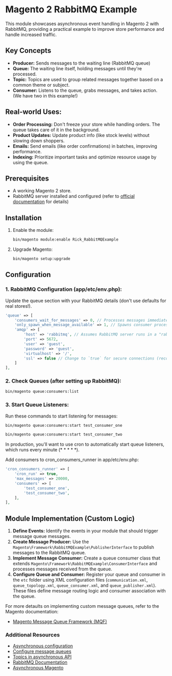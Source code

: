 # Magento 2 RabbitMQ Example

This module showcases asynchronous event handling in Magento 2 with RabbitMQ, providing a practical example to improve store performance and handle increased traffic.

## Key Concepts

- **Producer:** Sends messages to the waiting line (RabbitMQ queue)
- **Queue:** The waiting line itself, holding messages until they're processed.
- **Topic:** Topics are used to group related messages together based on a common theme or subject.
- **Consumer:** Listens to the queue, grabs messages, and takes action. (We have two in this example!)

## Real-world Uses:

- **Order Processing:** Don't freeze your store while handling orders. The queue takes care of it in the background.
- **Product Updates:** Update product info (like stock levels) without slowing down shoppers.
- **Emails:** Send emails (like order confirmations) in batches, improving performance.
- **Indexing:** Prioritize important tasks and optimize resource usage by using the queue.

## Prerequisites

- A working Magento 2 store.
- RabbitMQ server installed and configured (refer to [official documentation](https://experienceleague.adobe.com/en/docs/commerce-operations/installation-guide/prerequisites/rabbitmq) for details)

## Installation

1. Enable the module:
    ```bash
    bin/magento module:enable Rick_RabbitMQExample
    ```

2. Upgrade Magento:
    ```bash
    bin/magento setup:upgrade
    ```

## Configuration

### 1. RabbitMQ Configuration (app/etc/env.php):

Update the queue section with your RabbitMQ details (don't use defaults for real stores!).

```php
'queue' => [
    'consumers_wait_for_messages' => 0, // Processes messages immediately, minimizing latency.
    'only_spawn_when_message_available' => 1, // Spawns consumer processes only when messages are available, optimizing resource utilization.
    'amqp' => [
        'host' => 'rabbitmq', // Assumes RabbitMQ server runs in a "rabbitmq" Docker container.
        'port' => 5672,
        'user' => 'guest',
        'password' => 'guest',
        'virtualhost' => '/',
        'ssl' => false // Change to `true` for secure connections (recommended for production)
    ]
],
```

### 2. Check Queues (after setting up RabbitMQ):

```bash
bin/magento queue:consumers:list
```
    
### 3. Start Queue Listeners:

Run these commands to start listening for messages:

```bash
bin/magento queue:consumers:start test_consumer_one
```

```bash
bin/magento queue:consumers:start test_consumer_two
```

In production, you'll want to use cron to automatically start queue listeners, which runs every minute (* * * * *).

Add consumers to cron_consumers_runner in app/etc/env.php:
```php
'cron_consumers_runner' => [
    'cron_run' => true,
    'max_messages' => 20000,
    'consumers' => [
        'test_consumer_one',
        'test_consumer_two',
    ],
],
```

## Module Implementation (Custom Logic)

1. **Define Events:** Identify the events in your module that should trigger message queue messages.
2. **Create Message Producer:** Use the `Magento\Framework\RabbitMQExample\PublisherInterface` to publish messages to the RabbitMQ queue.
3. **Implement Message Consumer:** Create a queue consumer class that extends `Magento\Framework\RabbitMQExample\ConsumerInterface` and processes messages received from the queue.
4. **Configure Queue and Consumer:** Register your queue and consumer in the `etc` folder using XML configuration files (`communication.xml`, `queue_topology.xml`, `queue_consumer.xml`, and `queue_publisher.xml`). These files define message routing logic and consumer association with the queue.

For more detaults on implementing custom message queues, refer to the Magento documentation:

- [Magento Message Queue Framework (MQF)](https://developer.adobe.com/commerce/php/development/components/message-queues/)

### Additional Resources

- [Asynchronous configuration](https://developer.adobe.com/commerce/php/development/components/message-queues/async-configuration/)
- [Configure message queues](https://developer.adobe.com/commerce/php/development/components/message-queues/configuration/)
- [Topics in asynchronous API](https://developer.adobe.com/commerce/php/development/components/message-queues/async-topics/)
- [RabbitMQ Documentation](https://www.rabbitmq.com/docs)
- [Asynchronous Magento](https://www.phparch.com/2020/08/asynchronous-magento/)

